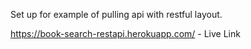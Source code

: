 Set up for example of pulling api with restful layout.

https://book-search-restapi.herokuapp.com/ - Live Link